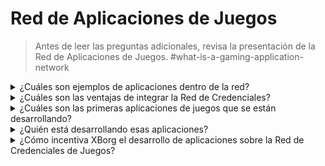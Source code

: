 # Red de Aplicaciones de Juegos

> Antes de leer las preguntas adicionales, revisa la presentación de la Red de Aplicaciones de Juegos. #what-is-a-gaming-application-network

<details>

<summary>¿Cuáles son ejemplos de aplicaciones dentro de la red?</summary>

* **Soulbound launchpad**: Conecta a los jugadores con juegos basados en su identidad digital para que los juegos puedan ofrecer oportunidades de inversión únicas a los jugadores que les guste el género correspondiente.&#x20;
* **Aplicación de participación de jugadores (xborg.gg)**: Una capa de participación sobre cualquier juego y comunidad conectada a un avatar único. Esto sirve como una excelente herramienta de adquisición para juegos y comunidades de juegos.&#x20;
* **Integración en el juego**: Integra la capa de credenciales dentro de un juego y ofrece modos de juego únicos y ventajas para expertos en el género.
* **Protocolo de comunicación**: Permite a las marcas conectarse con los jugadores basándose en sus credenciales. Los jugadores pueden establecer una tarifa de comunicación.&#x20;
* **Préstamo de activos basado en reputación**: Presta tus activos no basándose en garantías, sino en tus credenciales y reputación.
* **Matchmaking**: Permite un matchmaking más eficiente en el juego basado en toda la historia de los jugadores.&#x20;
* **Comunidades de juegos descentralizadas**: Una aplicación que permite la creación de comunidades de juegos descentralizadas.
* **Búsqueda de jugadores de esports**: Una aplicación que permite la búsqueda de jugadores de esports por parte de equipos de esports o comunidades de juegos descentralizadas.&#x20;
* **Plataforma de torneos**: Una plataforma de torneos más eficiente, basada en el rendimiento de ciertos jugadores.&#x20;
* **Aplicación de datos de juegos**: Una aplicación de citas que empareja a los jugadores basándose en sus credenciales.

</details>

<details>

<summary>¿Cuáles son las ventajas de integrar la Red de Credenciales?</summary>

La utilización de la red de credenciales por parte de los desarrolladores proporciona un proceso fluido y eficiente para incorporar jugadores a la red, lo que conduce a una mayor eficiencia operativa y, lo que es más importante, una experiencia de usuario mejorada para los jugadores. Las ventajas ofrecidas por la red de credenciales son amplias, de tal manera que cualquier aplicación de juegos que la integre está preparada para ofrecer una experiencia sin igual a su base de usuarios.

</details>

<details>

<summary>¿Cuáles son las primeras aplicaciones de juegos que se están desarrollando?</summary>

Soulbound launchpad y la aplicación de participación de jugadores.&#x20;

</details>

<details>

<summary>¿Quién está desarrollando esas aplicaciones?</summary>

XBorg Labs es el principal desarrollador de esas aplicaciones. Sin embargo, tras la descentralización, tenemos la intención de abrir el desarrollo de estas aplicaciones para cualquier desarrollador.&#x20;

</details>

<details>

<summary>¿Cómo incentiva XBorg el desarrollo de aplicaciones sobre la Red de Credenciales de Juegos?</summary>

Un programa de subvenciones permitirá incentivar el desarrollo de aplicaciones.&#x20;

</details>